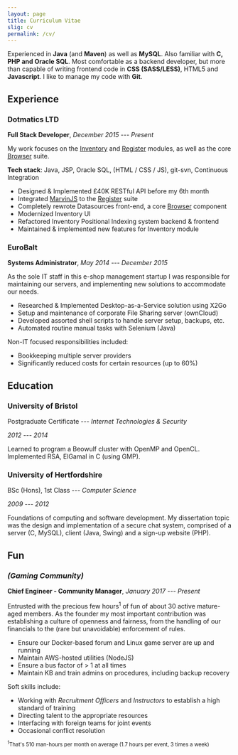 ```yaml
---
layout: page
title: Curriculum Vitae
slig: cv
permalink: /cv/
---
```


Experienced in **Java** (and **Maven**) as well as **MySQL**. Also familiar with **C, PHP and Oracle SQL**. Most comfortable as a backend developer, but more than capable of writing frontend code in **CSS (SASS/LESS)**, HTML5 and **Javascript**. I like to manage my code with **Git**.


## Experience

### Dotmatics LTD
**Full Stack Developer**, _December 2015 --- Present_

My work focuses on the [Inventory][link-inv] and [Register][link-reg] modules, as well as the core [Browser][link-bro] suite.

**Tech stack**: Java, JSP, Oracle SQL, (HTML / CSS / JS), git-svn, Continuous Integration

* Designed & Implemented £40K RESTful API before my 6th month
* Integrated [MarvinJS][marvinjs] to the [Register][link-reg] suite
* Completely rewrote Datasources front-end, a core [Browser][link-bro] component
* Modernized Inventory UI
* Refactored Inventory Positional Indexing system backend & frontend
* Maintained & implemented new features for Inventory module


### EuroBalt
**Systems Administrator**, _May 2014 --- December 2015_


As the sole IT staff in this e-shop management startup I was responsible for maintaining our servers, and implementing new solutions to accommodate our needs.

* Researched & Implemented Desktop-as-a-Service solution using X2Go
* Setup and maintenance of corporate File Sharing server (ownCloud)
* Developed assorted shell scripts to handle server setup, backups, etc.
* Automated routine manual tasks with Selenium (Java)

Νon-IT focused responsibilities included:

* Bookkeeping multiple server providers
* Significantly reduced costs for certain resources (up to 60%)



## Education

### University of Bristol

Postgraduate Certificate --- _Internet Technologies & Security_

_2012 --- 2014_

Learned to program a Beowulf cluster with OpenMP and OpenCL. Implemented RSA, ElGamal in C (using GMP).


### University of Hertfordshire

BSc (Hons), 1st Class --- _Computer Science_

_2009 --- 2012_

Foundations of computing and software development. My dissertation topic was the design and implementation of a secure chat system, comprised of a server (C, MySQL), client (Java, Swing) and a sign-up website (PHP).


## Fun

### _(Gaming Community)_

**Chief Engineer - Community Manager**, _January 2017 --- Present_

Entrusted with the precious few hours<sup>1</sup> of fun of about 30 active mature-aged members. As the founder my most important contribution was establishing a culture of openness and fairness, 
from the handling of our financials to the (rare but unavoidable) enforcement of rules.

* Ensure our Docker-based forum and Linux game server are up and running
* Maintain AWS-hosted utilities (NodeJS)
* Ensure a bus factor of > 1 at all times
* Maintain KB and train admins on procedures, including backup recovery

Soft skills include:

* Working with _Recruitment Officers_ and _Instructors_ to establish a high standard of training
* Directing talent to the appropriate resources
* Interfacing with foreign teams for joint events
* Occasional conflict resolution

<sup><sup>1</sup>That's 510 man-hours per month on average (1.7 hours per event, 3 times a week)</sup>

[link-inv]: https://www.dotmatics.com/products/inventory
[link-bro]: https://www.dotmatics.com/products/browser
[link-reg]: https://www.dotmatics.com/products/register
[marvinjs]: https://www.chemaxon.com/products/marvin/marvin-js/